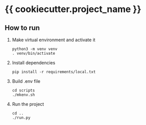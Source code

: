 # {{ cookiecutter.project_name }}

## How to run

1. Make virtual environment and activate it

    ```shell
    python3 -m venv venv
    . venv/bin/activate
    ```

2. Install dependencies

    ```shell
    pip install -r requirements/local.txt
    ```

3. Build .env file

    ```shell
    cd scripts
    ./mkenv.sh
    ```

4. Run the project

    ```shell
    cd ..
    ./run.py
    ```
